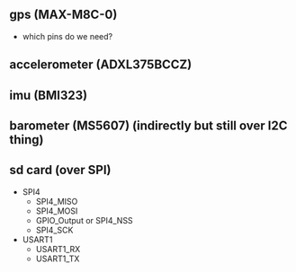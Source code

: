 ## gps (MAX-M8C-0)
- which pins do we need?

## accelerometer (ADXL375BCCZ)


## imu (BMI323)


## barometer (MS5607) (indirectly but still over I2C thing)


## sd card (over SPI)
- SPI4
  - SPI4_MISO
  - SPI4_MOSI
  - GPIO_Output or SPI4_NSS
  - SPI4_SCK
- USART1
  - USART1_RX
  - USART1_TX
